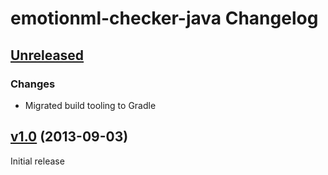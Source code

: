 emotionml-checker-java Changelog
================================

[Unreleased]
------------

### Changes

- Migrated build tooling to Gradle

[v1.0] (2013-09-03)
-------------------

Initial release

[Unreleased]: https://github.com/marytts/emotionml-checker-java
[v1.0]: https://github.com/marytts/emotionml-checker-java/releases/tag/emotionml-checker-java-1.0
